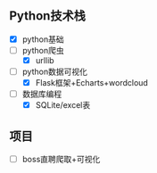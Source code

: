## Python技术栈

* [X] python基础
* [ ] python爬虫
  * [X] urllib
* [ ] python数据可视化
  * [X] Flask框架+Echarts+wordcloud
* [ ] 数据库编程
  * [X] SQLite/excel表

## 项目

* [ ] boss直聘爬取+可视化
